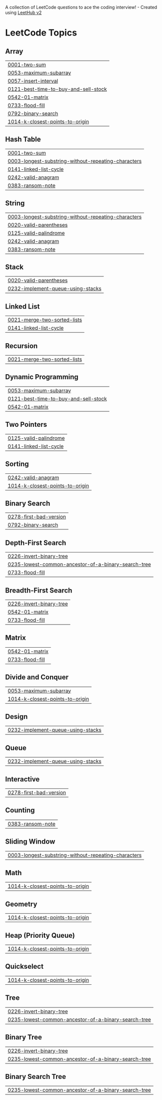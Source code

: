 A collection of LeetCode questions to ace the coding interview! - Created using [LeetHub v2](https://github.com/arunbhardwaj/LeetHub-2.0)
<!---LeetCode Topics Start-->
# LeetCode Topics
## Array
|  |
| ------- |
| [0001-two-sum](https://github.com/hanlyang0522/AlgoSelf/tree/master/0001-two-sum) |
| [0053-maximum-subarray](https://github.com/hanlyang0522/AlgoSelf/tree/master/0053-maximum-subarray) |
| [0057-insert-interval](https://github.com/hanlyang0522/AlgoSelf/tree/master/0057-insert-interval) |
| [0121-best-time-to-buy-and-sell-stock](https://github.com/hanlyang0522/AlgoSelf/tree/master/0121-best-time-to-buy-and-sell-stock) |
| [0542-01-matrix](https://github.com/hanlyang0522/AlgoSelf/tree/master/0542-01-matrix) |
| [0733-flood-fill](https://github.com/hanlyang0522/AlgoSelf/tree/master/0733-flood-fill) |
| [0792-binary-search](https://github.com/hanlyang0522/AlgoSelf/tree/master/0792-binary-search) |
| [1014-k-closest-points-to-origin](https://github.com/hanlyang0522/AlgoSelf/tree/master/1014-k-closest-points-to-origin) |
## Hash Table
|  |
| ------- |
| [0001-two-sum](https://github.com/hanlyang0522/AlgoSelf/tree/master/0001-two-sum) |
| [0003-longest-substring-without-repeating-characters](https://github.com/hanlyang0522/AlgoSelf/tree/master/0003-longest-substring-without-repeating-characters) |
| [0141-linked-list-cycle](https://github.com/hanlyang0522/AlgoSelf/tree/master/0141-linked-list-cycle) |
| [0242-valid-anagram](https://github.com/hanlyang0522/AlgoSelf/tree/master/0242-valid-anagram) |
| [0383-ransom-note](https://github.com/hanlyang0522/AlgoSelf/tree/master/0383-ransom-note) |
## String
|  |
| ------- |
| [0003-longest-substring-without-repeating-characters](https://github.com/hanlyang0522/AlgoSelf/tree/master/0003-longest-substring-without-repeating-characters) |
| [0020-valid-parentheses](https://github.com/hanlyang0522/AlgoSelf/tree/master/0020-valid-parentheses) |
| [0125-valid-palindrome](https://github.com/hanlyang0522/AlgoSelf/tree/master/0125-valid-palindrome) |
| [0242-valid-anagram](https://github.com/hanlyang0522/AlgoSelf/tree/master/0242-valid-anagram) |
| [0383-ransom-note](https://github.com/hanlyang0522/AlgoSelf/tree/master/0383-ransom-note) |
## Stack
|  |
| ------- |
| [0020-valid-parentheses](https://github.com/hanlyang0522/AlgoSelf/tree/master/0020-valid-parentheses) |
| [0232-implement-queue-using-stacks](https://github.com/hanlyang0522/AlgoSelf/tree/master/0232-implement-queue-using-stacks) |
## Linked List
|  |
| ------- |
| [0021-merge-two-sorted-lists](https://github.com/hanlyang0522/AlgoSelf/tree/master/0021-merge-two-sorted-lists) |
| [0141-linked-list-cycle](https://github.com/hanlyang0522/AlgoSelf/tree/master/0141-linked-list-cycle) |
## Recursion
|  |
| ------- |
| [0021-merge-two-sorted-lists](https://github.com/hanlyang0522/AlgoSelf/tree/master/0021-merge-two-sorted-lists) |
## Dynamic Programming
|  |
| ------- |
| [0053-maximum-subarray](https://github.com/hanlyang0522/AlgoSelf/tree/master/0053-maximum-subarray) |
| [0121-best-time-to-buy-and-sell-stock](https://github.com/hanlyang0522/AlgoSelf/tree/master/0121-best-time-to-buy-and-sell-stock) |
| [0542-01-matrix](https://github.com/hanlyang0522/AlgoSelf/tree/master/0542-01-matrix) |
## Two Pointers
|  |
| ------- |
| [0125-valid-palindrome](https://github.com/hanlyang0522/AlgoSelf/tree/master/0125-valid-palindrome) |
| [0141-linked-list-cycle](https://github.com/hanlyang0522/AlgoSelf/tree/master/0141-linked-list-cycle) |
## Sorting
|  |
| ------- |
| [0242-valid-anagram](https://github.com/hanlyang0522/AlgoSelf/tree/master/0242-valid-anagram) |
| [1014-k-closest-points-to-origin](https://github.com/hanlyang0522/AlgoSelf/tree/master/1014-k-closest-points-to-origin) |
## Binary Search
|  |
| ------- |
| [0278-first-bad-version](https://github.com/hanlyang0522/AlgoSelf/tree/master/0278-first-bad-version) |
| [0792-binary-search](https://github.com/hanlyang0522/AlgoSelf/tree/master/0792-binary-search) |
## Depth-First Search
|  |
| ------- |
| [0226-invert-binary-tree](https://github.com/hanlyang0522/AlgoSelf/tree/master/0226-invert-binary-tree) |
| [0235-lowest-common-ancestor-of-a-binary-search-tree](https://github.com/hanlyang0522/AlgoSelf/tree/master/0235-lowest-common-ancestor-of-a-binary-search-tree) |
| [0733-flood-fill](https://github.com/hanlyang0522/AlgoSelf/tree/master/0733-flood-fill) |
## Breadth-First Search
|  |
| ------- |
| [0226-invert-binary-tree](https://github.com/hanlyang0522/AlgoSelf/tree/master/0226-invert-binary-tree) |
| [0542-01-matrix](https://github.com/hanlyang0522/AlgoSelf/tree/master/0542-01-matrix) |
| [0733-flood-fill](https://github.com/hanlyang0522/AlgoSelf/tree/master/0733-flood-fill) |
## Matrix
|  |
| ------- |
| [0542-01-matrix](https://github.com/hanlyang0522/AlgoSelf/tree/master/0542-01-matrix) |
| [0733-flood-fill](https://github.com/hanlyang0522/AlgoSelf/tree/master/0733-flood-fill) |
## Divide and Conquer
|  |
| ------- |
| [0053-maximum-subarray](https://github.com/hanlyang0522/AlgoSelf/tree/master/0053-maximum-subarray) |
| [1014-k-closest-points-to-origin](https://github.com/hanlyang0522/AlgoSelf/tree/master/1014-k-closest-points-to-origin) |
## Design
|  |
| ------- |
| [0232-implement-queue-using-stacks](https://github.com/hanlyang0522/AlgoSelf/tree/master/0232-implement-queue-using-stacks) |
## Queue
|  |
| ------- |
| [0232-implement-queue-using-stacks](https://github.com/hanlyang0522/AlgoSelf/tree/master/0232-implement-queue-using-stacks) |
## Interactive
|  |
| ------- |
| [0278-first-bad-version](https://github.com/hanlyang0522/AlgoSelf/tree/master/0278-first-bad-version) |
## Counting
|  |
| ------- |
| [0383-ransom-note](https://github.com/hanlyang0522/AlgoSelf/tree/master/0383-ransom-note) |
## Sliding Window
|  |
| ------- |
| [0003-longest-substring-without-repeating-characters](https://github.com/hanlyang0522/AlgoSelf/tree/master/0003-longest-substring-without-repeating-characters) |
## Math
|  |
| ------- |
| [1014-k-closest-points-to-origin](https://github.com/hanlyang0522/AlgoSelf/tree/master/1014-k-closest-points-to-origin) |
## Geometry
|  |
| ------- |
| [1014-k-closest-points-to-origin](https://github.com/hanlyang0522/AlgoSelf/tree/master/1014-k-closest-points-to-origin) |
## Heap (Priority Queue)
|  |
| ------- |
| [1014-k-closest-points-to-origin](https://github.com/hanlyang0522/AlgoSelf/tree/master/1014-k-closest-points-to-origin) |
## Quickselect
|  |
| ------- |
| [1014-k-closest-points-to-origin](https://github.com/hanlyang0522/AlgoSelf/tree/master/1014-k-closest-points-to-origin) |
## Tree
|  |
| ------- |
| [0226-invert-binary-tree](https://github.com/hanlyang0522/AlgoSelf/tree/master/0226-invert-binary-tree) |
| [0235-lowest-common-ancestor-of-a-binary-search-tree](https://github.com/hanlyang0522/AlgoSelf/tree/master/0235-lowest-common-ancestor-of-a-binary-search-tree) |
## Binary Tree
|  |
| ------- |
| [0226-invert-binary-tree](https://github.com/hanlyang0522/AlgoSelf/tree/master/0226-invert-binary-tree) |
| [0235-lowest-common-ancestor-of-a-binary-search-tree](https://github.com/hanlyang0522/AlgoSelf/tree/master/0235-lowest-common-ancestor-of-a-binary-search-tree) |
## Binary Search Tree
|  |
| ------- |
| [0235-lowest-common-ancestor-of-a-binary-search-tree](https://github.com/hanlyang0522/AlgoSelf/tree/master/0235-lowest-common-ancestor-of-a-binary-search-tree) |
<!---LeetCode Topics End-->